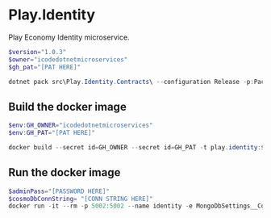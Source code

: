 # Play.Identity

Play Economy Identity microservice.

```powershell
$version="1.0.3"
$owner="icodedotnetmicroservices"
$gh_pat="[PAT HERE]"

dotnet pack src\Play.Identity.Contracts\ --configuration Release -p:PackageVersion=$version -p:RepositoryUrl=https://github.com/$owner/Play.Identity -o ..\packages
```

## Build the docker image

```powershell
$env:GH_OWNER="icodedotnetmicroservices"
$env:GH_PAT="[PAT HERE]"

docker build --secret id=GH_OWNER --secret id=GH_PAT -t play.identity:$version .

```

## Run the docker image

```powershell
$adminPass="[PASSWORD HERE]"
$cosmoDbConnString= "[CONN STRING HERE]"
docker run -it --rm -p 5002:5002 --name identity -e MongoDbSettings__ConnectionString=$cosmoDbConnString -e RabbitMqSettings__Host=rabbitmq -e IdentitySettings__AdminUserPassword=$adminPass --network playinfra_default play.identity:$version
```
